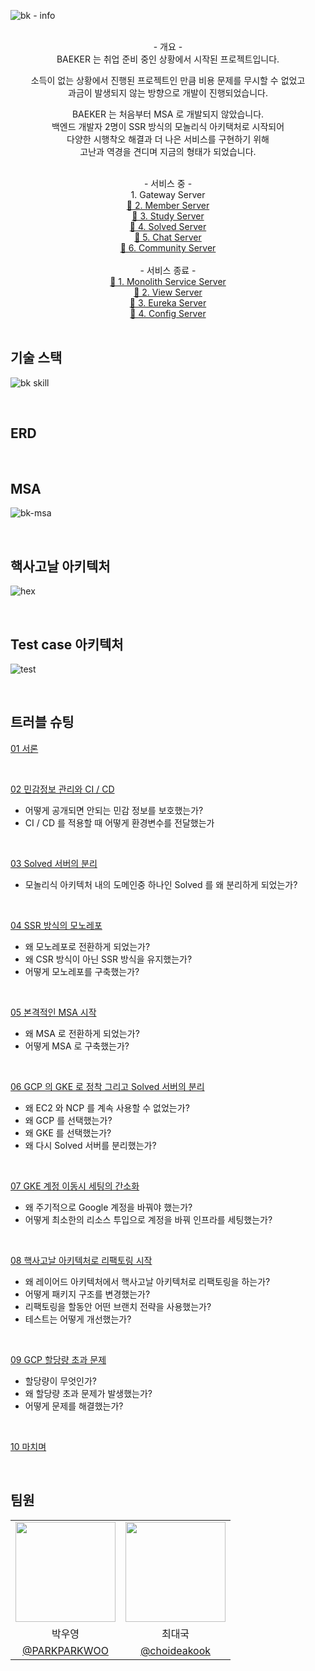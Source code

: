 ![bk - info](https://github.com/BAEKER-230522/.github/assets/115536240/026be1d0-57b7-4e19-bd0d-48dc0cba035c)

<br>

<div align="center">- 개요 -</div>

<div align="center">
  BAEKER 는 취업 준비 중인 상황에서 시작된 프로젝트입니다.

  소득이 없는 상황에서 진행된 프로젝트인 만큼 비용 문제를 무시할 수 없었고  
  과금이 발생되지 않는 방향으로 개발이 진행되었습니다.


  BAEKER 는 처음부터 MSA 로 개발되지 않았습니다.  
  백엔드 개발자 2명이 SSR 방식의 모놀리식 아키택처로 시작되어  
  다양한 시행착오 해결과 더 나은 서비스를 구현하기 위해  
  고난과 역경을 견디며 지금의 형태가 되었습니다.  
</div>

<br>

<div align="center">- 서비스 중 -</div>

<div align="center">
  1. Gateway Server
</div>

<div align="center"><a href=https://github.com/BAEKER-230522/Member>
  🔗 2. Member Server
</a></div>

<div align="center"><a href=https://github.com/BAEKER-230522/Study>
  🔗 3. Study Server
</a></div>

<div align="center"><a href=https://github.com/BAEKER-230522/SolvedAc>
  🔗 4. Solved Server
</a></div>

<div align="center"><a href=https://github.com/BAEKER-230522/ChatService>
  🔗 5. Chat Server
</a></div>

<div align="center"><a href=https://github.com/BAEKER-230522/Community>
  🔗 6. Community Server
</a></div>

<br>

<div align="center">- 서비스 종료 -</div>

<div align="center"><a href=https://github.com/BAEKER-230522/Monolith_Baeker>
  🔗 1. Monolith Service Server
</a></div>

<div align="center"><a href=https://github.com/BAEKER-230522/View_Server>
  🔗 2. View Server
</a></div>

<div align="center"><a href=https://github.com/BAEKER-230522/Eureka-Server>
  🔗 3. Eureka Server
</a></div>

<div align="center"><a href=https://github.com/BAEKER-230522/Config_Server>
  🔗 4. Config Server
</a></div>




<br>

## 기술 스택

![bk skill](https://github.com/BAEKER-230522/.github/assets/115536240/3e93dfda-d931-46d3-8364-5537c46a00d4)

<br>

## ERD

<br>

## MSA

![bk-msa](https://github.com/BAEKER-230522/.github/assets/115536240/94283765-5753-4bb8-88b7-35028b7a3404)

<br>

## 핵사고날 아키텍처

![hex](https://github.com/BAEKER-230522/.github/assets/115536240/d73fd646-fa9a-4205-befc-13732d950085)

<br>

## Test case 아키텍처

![test](https://github.com/BAEKER-230522/.github/assets/115536240/cd74c1b0-c95f-43d4-b987-7de5d94a194a)

<br>

## 트러블 슈팅

[01 서론](https://github.com/BAEKER-230522/Gateway/wiki/Troubleshooting#1%EF%B8%8F%E2%83%A3-%EC%84%9C%EB%A1%A0)

<br>

[02 민감정보 관리와 CI / CD](https://github.com/BAEKER-230522/Gateway/wiki/Troubleshooting#2%EF%B8%8F%E2%83%A3-%EB%AF%BC%EA%B0%90%EC%A0%95%EB%B3%B4-%EA%B4%80%EB%A6%AC%EC%99%80-cicd)

- 어떻게 공개되면 안되는 민감 정보를 보호했는가?
- CI / CD 를 적용할 때 어떻게 환경변수를 전달했는가

<br>

[03 Solved 서버의 분리](https://github.com/BAEKER-230522/Gateway/wiki/Troubleshooting#3%EF%B8%8F%E2%83%A3-solved-%EC%84%9C%EB%B2%84%EC%9D%98-%EB%B6%84%EB%A6%AC)

- 모놀리식 아키텍처 내의 도메인중 하나인 Solved 를 
왜 분리하게 되었는가?

<br>

[04 SSR 방식의 모노레포](https://github.com/BAEKER-230522/Gateway/wiki/Troubleshooting#4%EF%B8%8F%E2%83%A3-ssr-%EB%B0%A9%EC%8B%9D%EC%9D%98-%EB%AA%A8%EB%85%B8%EB%A0%88%ED%8F%AC)

- 왜 모노레포로 전환하게 되었는가?
- 왜 CSR 방식이 아닌 SSR 방식을 유지했는가?
- 어떻게 모노레포를 구축했는가?

<br>

[05 본격적인 MSA 시작](https://github.com/BAEKER-230522/Gateway/wiki/Troubleshooting#5%EF%B8%8F%E2%83%A3-%EB%B3%B8%EA%B2%A9%EC%A0%81%EC%9D%B8-msa-%EC%8B%9C%EC%9E%91)

- 왜 MSA 로 전환하게 되었는가?
- 어떻게 MSA 로 구축했는가?

<br>

[06 GCP 의 GKE 로 정착 그리고 Solved 서버의 분리](https://github.com/BAEKER-230522/Gateway/wiki/Troubleshooting#6%EF%B8%8F%E2%83%A3-gcp-%EC%9D%98-gke-%EB%A1%9C-%EC%A0%95%EC%B0%A9-%EA%B7%B8%EB%A6%AC%EA%B3%A0-solved-%EC%84%9C%EB%B2%84%EC%9D%98-%EB%B6%84%EB%A6%AC)

- 왜 EC2 와 NCP 를 계속 사용할 수 없었는가?
- 왜 GCP 를 선택했는가?
- 왜 GKE 를 선택했는가?
- 왜 다시 Solved 서버를 분리했는가?

<br>

[07 GKE 계정 이동시 세팅의 간소화](https://github.com/BAEKER-230522/Gateway/wiki/Troubleshooting#7%EF%B8%8F%E2%83%A3-gke-%EA%B3%84%EC%A0%95-%EC%9D%B4%EB%8F%99%EC%8B%9C-%EC%84%B8%ED%8C%85%EC%9D%98-%EA%B0%84%EC%86%8C%ED%99%94)

- 왜 주기적으로 Google 계정을 바꿔야 했는가?
- 어떻게 최소한의 리소스 투입으로 계정을 바꿔 인프라를 세팅했는가?

<br>

[08 핵사고날 아키텍처로 리팩토링 시작](https://github.com/BAEKER-230522/Gateway/wiki/Troubleshooting#8%EF%B8%8F%E2%83%A3-%ED%95%B5%EC%82%AC%EA%B3%A0%EB%82%A0-%EC%95%84%ED%82%A4%ED%83%9D%EC%B2%98%EB%A1%9C-%EB%A6%AC%ED%8C%A9%ED%86%A0%EB%A7%81-%EC%8B%9C%EC%9E%91)

- 왜 레이어드 아키텍처에서 핵사고날 아키텍처로 리팩토링을 하는가?
- 어떻게 패키지 구조를 변경했는가?
- 리팩토링을 할동안 어떤 브랜치 전략을 사용했는가?
- 테스트는 어떻게 개선했는가?

<br>

[09 GCP 할당량 초과 문제](https://github.com/BAEKER-230522/Gateway/wiki/Troubleshooting#9%EF%B8%8F%E2%83%A3-gcp-%ED%95%A0%EB%8B%B9%EB%9F%89-%EC%B4%88%EA%B3%BC-%EB%AC%B8%EC%A0%9C)

- 할당량이 무엇인가?
- 왜 할당량 초과 문제가 발생했는가?
- 어떻게 문제를 해결했는가?

<br>

[10 마치며](https://github.com/BAEKER-230522/Gateway/wiki/Troubleshooting#-%EB%A7%88%EC%B9%98%EB%A9%B0)

<br>

## 팀원

<table>
    <tr>
      <td align="center"><img src="https://github.com/PARKPARKWOO.png" width="160"></td>
      <td align="center"><img src="https://github.com/choideakook.png" width="160"></td>
    </tr>
    <tr>
      <td align="center">박우영</td>
      <td align="center">최대국</td>
    </tr>
    <tr>
      <td align="center"><a href="https://github.com/PARKPARKWOO" target="_blank" width="160">@PARKPARKWOO</a></td>
      <td align="center"><a href="https://github.com/choideakook" target="_blank">@choideakook</a></td>
    </tr>
  </table>
